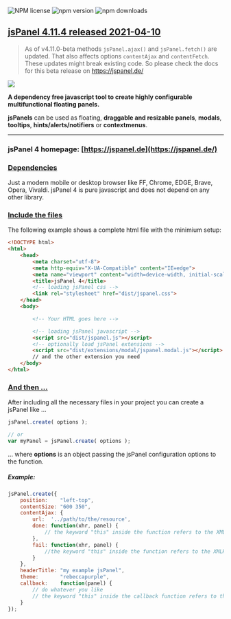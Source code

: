 <img alt="NPM license"   src="https://img.shields.io/npm/l/jspanel4"> <img alt="npm version"   src="https://img.shields.io/npm/v/jspanel4?color=0677b8"> <img alt="npm downloads" src="https://img.shields.io/npm/dm/jspanel4?color=0677b8">


## [jsPanel 4.11.4 released 2021-04-10](#)

> As of v4.11.0-beta methods `jsPanel.ajax()` and `jsPanel.fetch()` are updated. That also affects options `contentAjax` and `contentFetch`. These updates might break existing code. So please check the docs for this beta release on https://jspanel.de/

<img src="https://res.cloudinary.com/stefanstraesser-eu/image/upload/v1558601426/jsPanel4.7.0-sample-panels-1920_yzobd9.jpg">

**A dependency free javascript tool to create highly configurable multifunctional floating panels.**

**jsPanels** can be used as floating, **draggable and resizable panels**, **modals**, **tooltips**, **hints/alerts/notifiers** or **contextmenus**.

---

### jsPanel 4 homepage: [https://jspanel.de](https://jspanel.de/)

### [Dependencies]()
Just a modern mobile or desktop browser like FF, Chrome, EDGE, Brave, Opera, Vivaldi.
jsPanel 4 is pure javascript and does not depend on any other library.

### [Include the files]()
The following example shows a complete html file with the minimium setup:

```html
<!DOCTYPE html>
<html>
    <head>
        <meta charset="utf-8">
        <meta http-equiv="X-UA-Compatible" content="IE=edge">
        <meta name="viewport" content="width=device-width, initial-scale=1.0">
        <title>jsPanel 4</title>
        <!-- loading jsPanel css -->
        <link rel="stylesheet" href="dist/jspanel.css">
    </head>
    <body>

        <!-- Your HTML goes here -->

        <!-- loading jsPanel javascript -->
        <script src="dist/jspanel.js"></script>
        <!-- optionally load jsPanel extensions -->
        <script src="dist/extensions/modal/jspanel.modal.js"></script>
        // and the other extension you need
    </body>
</html>
```

### [And then ...]()
After including all the necessary files in your project you can create a jsPanel like ...

```javascript
jsPanel.create( options );

// or
var myPanel = jsPanel.create( options );
```
... where **options** is an object passing the jsPanel configuration options to the function.

##### Example:

```javascript
jsPanel.create({
    position:    "left-top",
    contentSize: "600 350",
    contentAjax: {
    	url:  '../path/to/the/resource',
        done: function(xhr, panel) {
        	// the keyword "this" inside the function refers to the XMLHttpRequest object
        },
        fail: function(xhr, panel) {
        	//the keyword "this" inside the function refers to the XMLHttpRequest object
        }
    },
    headerTitle: "my example jsPanel",
    theme:       "rebeccapurple",
    callback:    function(panel) {
    	// do whatever you like
        // the keyword "this" inside the callback function refers to the panel
    }
});
```
